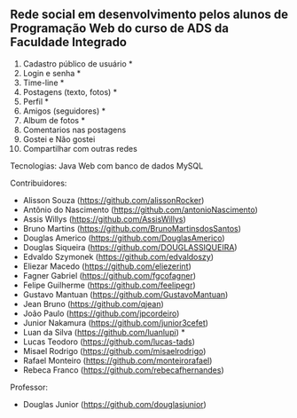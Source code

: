 ## Rede social em desenvolvimento pelos alunos de Programação Web do curso de ADS da Faculdade Integrado

1. Cadastro público de usuário *
2. Login e senha *
3. Time-line *
4. Postagens (texto, fotos) *
5. Perfil *
6. Amigos (seguidores) *
7. Album de fotos *
8. Comentarios nas postagens
9. Gostei e Não gostei
10. Compartilhar com outras redes

Tecnologias: Java Web com banco de dados MySQL

Contribuidores:
 * Alisson Souza (https://github.com/alissonRocker)
 * Antônio do Nascimento (https://github.com/antonioNascimento)
 * Assis Willys (https://github.com/AssisWillys)
 * Bruno Martins (https://github.com/BrunoMartinsdosSantos)
 * Douglas Americo (https://github.com/DouglasAmerico)
 * Douglas Siqueira (https://github.com/DOUGLASSIQUEIRA)
 * Edvaldo Szymonek (https://github.com/edvaldoszy)
 * Eliezar Macedo (https://github.com/eliezerint)
 * Fagner Gabriel (https://github.com/fgcofagner)
 * Felipe Guilherme (https://github.com/feelipegr)
 * Gustavo Mantuan (https://github.com/GustavoMantuan)
 * Jean Bruno (https://github.com/qjean)
 * João Paulo (https://github.com/jpcordeiro)
 * Junior Nakamura (https://github.com/junior3cefet)
 * Luan da Silva (https://github.com/luanlupi) *
 * Lucas Teodoro (https://github.com/lucas-tads)
 * Misael Rodrigo (https://github.com/misaelrodrigo)
 * Rafael Monteiro (https://github.com/monteirorafael)
 * Rebeca Franco (https://github.com/rebecafhernandes)

Professor:
 * Douglas Junior (https://github.com/douglasjunior)
